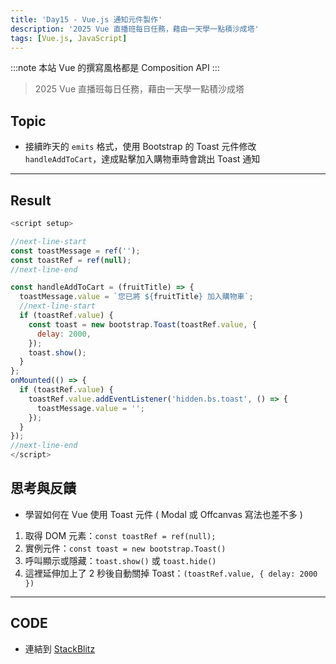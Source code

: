 ```yaml
---
title: 'Day15 - Vue.js 通知元件製作'
description: '2025 Vue 直播班每日任務，藉由一天學一點積沙成塔'
tags: [Vue.js, JavaScript]
---
```

:::note
本站 Vue 的撰寫風格都是 Composition API
:::

> 2025 Vue 直播班每日任務，藉由一天學一點積沙成塔

## Topic
- 接續昨天的 `emits` 格式，使用 Bootstrap 的 Toast 元件修改 `handleAddToCart`，達成點擊加入購物車時會跳出 Toast 通知

---

## Result
```js title="App.vue"
<script setup>

//next-line-start
const toastMessage = ref('');
const toastRef = ref(null);
//next-line-end

const handleAddToCart = (fruitTitle) => {
  toastMessage.value = `您已將 ${fruitTitle} 加入購物車`;
  //next-line-start
  if (toastRef.value) {
    const toast = new bootstrap.Toast(toastRef.value, {
      delay: 2000,
    });
    toast.show();
  }
};
onMounted(() => {
  if (toastRef.value) {
    toastRef.value.addEventListener('hidden.bs.toast', () => {
      toastMessage.value = '';
    });
  }
});
//next-line-end
</script>
```

## 思考與反饋
- 學習如何在 Vue 使用 Toast 元件 ( Modal 或 Offcanvas 寫法也差不多 )
1. 取得 DOM 元素：`const toastRef = ref(null);`
2. 實例元件：`const toast = new bootstrap.Toast()`
3. 呼叫顯示或隱藏：`toast.show()` 或 `toast.hide()`
4. 這裡延伸加上了 2 秒後自動關掉 Toast：`(toastRef.value, { delay: 2000 })`

---
## CODE
- 連結到 [StackBlitz](https://stackblitz.com/edit/vitejs-vite-yvpdgk4n?embed=1&file=src%2FApp.vue&hideNavigation=1)